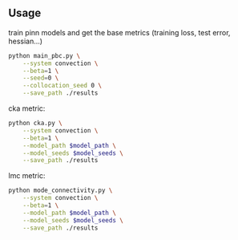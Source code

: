 ## Usage

train pinn models and get the base metrics (training loss, test error, hessian...)
```sh
python main_pbc.py \
    --system convection \
    --beta=1 \
    --seed=0 \
    --collocation_seed 0 \
    --save_path ./results
```

cka metric:
```sh
python cka.py \
    --system convection \
    --beta=1 \
    --model_path $model_path \
    --model_seeds $model_seeds \
    --save_path ./results
```

lmc metric:
```sh
python mode_connectivity.py \
    --system convection \
    --beta=1 \
    --model_path $model_path \
    --model_seeds $model_seeds \
    --save_path ./results
```